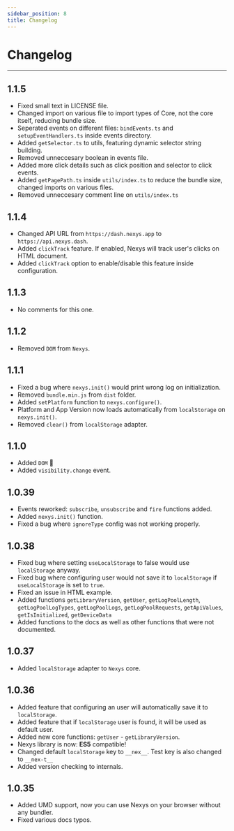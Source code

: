 ```yaml
---
sidebar_position: 8
title: Changelog
---
```


# Changelog

---

## 1.1.5

- Fixed small text in LICENSE file.
- Changed import on various file to import types of Core, not the core itself, reducing bundle size.
- Seperated events on different files: `bindEvents.ts` and `setupEventHandlers.ts` inside events directory.
- Added `getSelector.ts` to utils, featuring dynamic selector string building.
- Removed unneccesary boolean in events file.
- Added more click details such as click position and selector to click events.
- Added `getPagePath.ts` inside `utils/index.ts` to reduce the bundle size, changed imports on various files.
- Removed unneccesary comment line on `utils/index.ts`

## 1.1.4

- Changed API URL from `https://dash.nexys.app` to `https://api.nexys.dash`.
- Added `clickTrack` feature. If enabled, Nexys will track user's clicks on HTML document.
- Added `clickTrack` option to enable/disable this feature inside configuration.

## 1.1.3

- No comments for this one.

## 1.1.2

- Removed `DOM` from `Nexys`.

## 1.1.1

- Fixed a bug where `nexys.init()` would print wrong log on initialization.
- Removed `bundle.min.js` from `dist` folder.
- Added `setPlatform` function to `nexys.configure()`.
- Platform and App Version now loads automatically from `localStorage` on `nexys.init()`.
- Removed `clear()` from `localStorage` adapter.

## 1.1.0

- Added `DOM` 🚀
- Added `visibility.change` event.

## 1.0.39

- Events reworked: `subscribe`, `unsubscribe` and `fire` functions added.
- Added `nexys.init()` function.
- Fixed a bug where `ignoreType` config was not working properly.

## 1.0.38

- Fixed bug where setting `useLocalStorage` to false would use `localStorage` anyway.
- Fixed bug where configuring user would not save it to `localStorage` if `useLocalStorage` is set to `true`.
- Fixed an issue in HTML example.
- Added functions `getLibraryVersion`, `getUser`, `getLogPoolLength`, `getLogPoolLogTypes`, `getLogPoolLogs`, `getLogPoolRequests`, `getApiValues`, `getIsInitialized`, `getDeviceData`
- Added functions to the docs as well as other functions that were not documented.

## 1.0.37

- Added `localStorage` adapter to `Nexys` core.

## 1.0.36

- Added feature that configuring an user will automatically save it to `localStorage`.
- Added feature that if `localStorage` user is found, it will be used as default user.
- Added new core functions: `getUser` - `getLibraryVersion`.
- Nexys library is now: **ES5** compatible!
- Changed default `localStorage` key to `__nex__`. Test key is also changed to `__nex-t__`
- Added version checking to internals.

## 1.0.35

- Added UMD support, now you can use Nexys on your browser without any bundler.
- Fixed various docs typos.